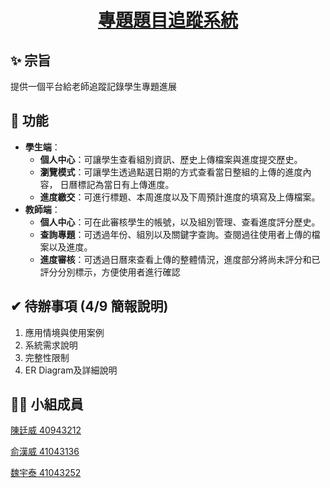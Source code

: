 <div align="center"><a name="readme-top"></a>

# [專題題目追蹤系統][project-url]

</div>

## ✨ 宗旨

提供一個平台給老師追蹤記錄學生專題進展

## 🚩 功能

- **學生端**：
    - **個人中心**：可讓學生查看組別資訊、歷史上傳檔案與進度提交歷史。
    - **瀏覽模式**：可讓學生透過點選日期的方式查看當日整組的上傳的進度內容，
日曆標記為當日有上傳進度。
    - **進度繳交**：可進行標題、本周進度以及下周預計進度的填寫及上傳檔案。
- **教師端**：
    - **個人中心**：可在此審核學生的帳號，以及組別管理、查看進度評分歷史。
    - **查詢專題**：可透過年份、組別以及關鍵字查詢。查閱過往使用者上傳的檔
案以及進度。
    - **進度審核**：可透過日曆來查看上傳的整體情況，進度部分將尚未評分和已
評分分別標示，方便使用者進行確認

## ✔ 待辦事項 (4/9 簡報說明)

1. 應用情境與使用案例
2. 系統需求說明
3. 完整性限制
4. ER Diagram及詳細說明

## 👨‍💻 小組成員

[陳廷威 40943212](Member/40943212.md)

[俞漢威 41043136](Member/40943136.md)

[魏宇泰 41043252](Member/40943252.md)



<!-- LINK GROUP -->

[project-url]: https://github.com/TingWei-Chen/DataBase_Project "專題題目追蹤系統"

